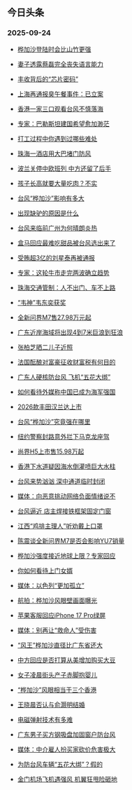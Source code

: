 ## 今日头条 
### 2025-09-24

+ [桦加沙登陆时会比山竹更强](https://www.toutiao.com/trending/7552706527036227638/?category_name=topic_innerflow&event_type=hot_board&log_pb=%257B%2522category_name%2522%253A%2522topic_innerflow%2522%252C%2522cluster_type%2522%253A%25228%2522%252C%2522enter_from%2522%253A%2522click_category%2522%252C%2522entrance_hotspot%2522%253A%2522outside%2522%252C%2522event_type%2522%253A%2522hot_board%2522%252C%2522hot_board_cluster_id%2522%253A%25227552706527036227638%2522%252C%2522hot_board_impr_id%2522%253A%252220250924001328B4EB6B18D6F80CC7F2B4%2522%252C%2522jump_page%2522%253A%2522hot_board_page%2522%252C%2522location%2522%253A%2522news_hot_card%2522%252C%2522page_location%2522%253A%2522hot_board_page%2522%252C%2522source%2522%253A%2522trending_tab%2522%252C%2522style_id%2522%253A%252240132%2522%252C%2522title%2522%253A%2522%25E6%25A1%25A6%25E5%258A%25A0%25E6%25B2%2599%25E7%2599%25BB%25E9%2599%2586%25E6%2597%25B6%25E4%25BC%259A%25E6%25AF%2594%25E5%25B1%25B1%25E7%25AB%25B9%25E6%259B%25B4%25E5%25BC%25BA%2522%257D&rank=&style_id=40132&topic_id=7552706527036227638)

+ [妻子透露蔡磊完全丧失语言能力](https://www.toutiao.com/trending/7553249719896719414/?category_name=topic_innerflow&event_type=hot_board&log_pb=%257B%2522category_name%2522%253A%2522topic_innerflow%2522%252C%2522cluster_type%2522%253A%25222%2522%252C%2522enter_from%2522%253A%2522click_category%2522%252C%2522entrance_hotspot%2522%253A%2522outside%2522%252C%2522event_type%2522%253A%2522hot_board%2522%252C%2522hot_board_cluster_id%2522%253A%25227553249719896719414%2522%252C%2522hot_board_impr_id%2522%253A%252220250924001328B4EB6B18D6F80CC7F2B4%2522%252C%2522jump_page%2522%253A%2522hot_board_page%2522%252C%2522location%2522%253A%2522news_hot_card%2522%252C%2522page_location%2522%253A%2522hot_board_page%2522%252C%2522source%2522%253A%2522trending_tab%2522%252C%2522style_id%2522%253A%252240132%2522%252C%2522title%2522%253A%2522%25E5%25A6%25BB%25E5%25AD%2590%25E9%2580%258F%25E9%259C%25B2%25E8%2594%25A1%25E7%25A3%258A%25E5%25AE%258C%25E5%2585%25A8%25E4%25B8%25A7%25E5%25A4%25B1%25E8%25AF%25AD%25E8%25A8%2580%25E8%2583%25BD%25E5%258A%259B%2522%257D&rank=&style_id=40132&topic_id=7553249719896719414)

+ [丰收背后的“芯片密码”](https://www.toutiao.com/article/7553212768371950114)

+ [上海再通报臭午餐事件：已立案](https://www.toutiao.com/trending/7552394545686741035/?category_name=topic_innerflow&event_type=hot_board&log_pb=%257B%2522category_name%2522%253A%2522topic_innerflow%2522%252C%2522cluster_type%2522%253A%25221%2522%252C%2522enter_from%2522%253A%2522click_category%2522%252C%2522entrance_hotspot%2522%253A%2522outside%2522%252C%2522event_type%2522%253A%2522hot_board%2522%252C%2522hot_board_cluster_id%2522%253A%25227552394545686741035%2522%252C%2522hot_board_impr_id%2522%253A%252220250924001328B4EB6B18D6F80CC7F2B4%2522%252C%2522jump_page%2522%253A%2522hot_board_page%2522%252C%2522location%2522%253A%2522news_hot_card%2522%252C%2522page_location%2522%253A%2522hot_board_page%2522%252C%2522source%2522%253A%2522trending_tab%2522%252C%2522style_id%2522%253A%252240132%2522%252C%2522title%2522%253A%2522%25E4%25B8%258A%25E6%25B5%25B7%25E5%2586%258D%25E9%2580%259A%25E6%258A%25A5%25E8%2587%25AD%25E5%258D%2588%25E9%25A4%2590%25E4%25BA%258B%25E4%25BB%25B6%25EF%25BC%259A%25E5%25B7%25B2%25E7%25AB%258B%25E6%25A1%2588%2522%257D&rank=&style_id=40132&topic_id=7552394545686741035)

+ [香港一家三口观看台风不慎落海](https://www.toutiao.com/trending/7553203450759282707/?category_name=topic_innerflow&event_type=hot_board&log_pb=%257B%2522category_name%2522%253A%2522topic_innerflow%2522%252C%2522cluster_type%2522%253A%25226%2522%252C%2522enter_from%2522%253A%2522click_category%2522%252C%2522entrance_hotspot%2522%253A%2522outside%2522%252C%2522event_type%2522%253A%2522hot_board%2522%252C%2522hot_board_cluster_id%2522%253A%25227553203450759282707%2522%252C%2522hot_board_impr_id%2522%253A%252220250924001328B4EB6B18D6F80CC7F2B4%2522%252C%2522jump_page%2522%253A%2522hot_board_page%2522%252C%2522location%2522%253A%2522news_hot_card%2522%252C%2522page_location%2522%253A%2522hot_board_page%2522%252C%2522source%2522%253A%2522trending_tab%2522%252C%2522style_id%2522%253A%252240132%2522%252C%2522title%2522%253A%2522%25E9%25A6%2599%25E6%25B8%25AF%25E4%25B8%2580%25E5%25AE%25B6%25E4%25B8%2589%25E5%258F%25A3%25E8%25A7%2582%25E7%259C%258B%25E5%258F%25B0%25E9%25A3%258E%25E4%25B8%258D%25E6%2585%258E%25E8%2590%25BD%25E6%25B5%25B7%2522%257D&rank=&style_id=40132&topic_id=7553203450759282707)

+ [专家：巴勒斯坦建国希望愈加渺茫](https://www.toutiao.com/trending/7553278952240844331/?category_name=topic_innerflow&event_type=hot_board&log_pb=%257B%2522category_name%2522%253A%2522topic_innerflow%2522%252C%2522cluster_type%2522%253A%252213%2522%252C%2522enter_from%2522%253A%2522click_category%2522%252C%2522entrance_hotspot%2522%253A%2522outside%2522%252C%2522event_type%2522%253A%2522hot_board%2522%252C%2522hot_board_cluster_id%2522%253A%25227553278952240844331%2522%252C%2522hot_board_impr_id%2522%253A%252220250924001328B4EB6B18D6F80CC7F2B4%2522%252C%2522jump_page%2522%253A%2522hot_board_page%2522%252C%2522location%2522%253A%2522news_hot_card%2522%252C%2522page_location%2522%253A%2522hot_board_page%2522%252C%2522source%2522%253A%2522trending_tab%2522%252C%2522style_id%2522%253A%252240132%2522%252C%2522title%2522%253A%2522%25E4%25B8%2593%25E5%25AE%25B6%25EF%25BC%259A%25E5%25B7%25B4%25E5%258B%2592%25E6%2596%25AF%25E5%259D%25A6%25E5%25BB%25BA%25E5%259B%25BD%25E5%25B8%258C%25E6%259C%259B%25E6%2584%2588%25E5%258A%25A0%25E6%25B8%25BA%25E8%258C%25AB%2522%257D&rank=&style_id=40132&topic_id=7553278952240844331)

+ [打工过程中你遇到过哪些难处](https://www.toutiao.com/trending/7553058797879820315/?category_name=topic_innerflow&event_type=hot_board&log_pb=%257B%2522category_name%2522%253A%2522topic_innerflow%2522%252C%2522cluster_type%2522%253A%252210%2522%252C%2522enter_from%2522%253A%2522click_category%2522%252C%2522entrance_hotspot%2522%253A%2522outside%2522%252C%2522event_type%2522%253A%2522hot_board%2522%252C%2522hot_board_cluster_id%2522%253A%25227553058797879820315%2522%252C%2522hot_board_impr_id%2522%253A%252220250924001328B4EB6B18D6F80CC7F2B4%2522%252C%2522jump_page%2522%253A%2522hot_board_page%2522%252C%2522location%2522%253A%2522news_hot_card%2522%252C%2522page_location%2522%253A%2522hot_board_page%2522%252C%2522source%2522%253A%2522trending_tab%2522%252C%2522style_id%2522%253A%252240132%2522%252C%2522title%2522%253A%2522%25E6%2589%2593%25E5%25B7%25A5%25E8%25BF%2587%25E7%25A8%258B%25E4%25B8%25AD%25E4%25BD%25A0%25E9%2581%2587%25E5%2588%25B0%25E8%25BF%2587%25E5%2593%25AA%25E4%25BA%259B%25E9%259A%25BE%25E5%25A4%2584%2522%257D&rank=&style_id=40132&topic_id=7553058797879820315)

+ [珠海一酒店用大巴堵门防风](https://www.toutiao.com/trending/7552262172370272310/?category_name=topic_innerflow&event_type=hot_board&log_pb=%257B%2522category_name%2522%253A%2522topic_innerflow%2522%252C%2522cluster_type%2522%253A%25221%2522%252C%2522enter_from%2522%253A%2522click_category%2522%252C%2522entrance_hotspot%2522%253A%2522outside%2522%252C%2522event_type%2522%253A%2522hot_board%2522%252C%2522hot_board_cluster_id%2522%253A%25227552262172370272310%2522%252C%2522hot_board_impr_id%2522%253A%252220250924001328B4EB6B18D6F80CC7F2B4%2522%252C%2522jump_page%2522%253A%2522hot_board_page%2522%252C%2522location%2522%253A%2522news_hot_card%2522%252C%2522page_location%2522%253A%2522hot_board_page%2522%252C%2522source%2522%253A%2522trending_tab%2522%252C%2522style_id%2522%253A%252240132%2522%252C%2522title%2522%253A%2522%25E7%258F%25A0%25E6%25B5%25B7%25E4%25B8%2580%25E9%2585%2592%25E5%25BA%2597%25E7%2594%25A8%25E5%25A4%25A7%25E5%25B7%25B4%25E5%25A0%25B5%25E9%2597%25A8%25E9%2598%25B2%25E9%25A3%258E%2522%257D&rank=&style_id=40132&topic_id=7552262172370272310)

+ [波兰关停中欧班列 中方还留了后手](https://www.toutiao.com/trending/7553232011779903012/?category_name=topic_innerflow&event_type=hot_board&log_pb=%257B%2522category_name%2522%253A%2522topic_innerflow%2522%252C%2522cluster_type%2522%253A%252213%2522%252C%2522enter_from%2522%253A%2522click_category%2522%252C%2522entrance_hotspot%2522%253A%2522outside%2522%252C%2522event_type%2522%253A%2522hot_board%2522%252C%2522hot_board_cluster_id%2522%253A%25227553232011779903012%2522%252C%2522hot_board_impr_id%2522%253A%252220250924001328B4EB6B18D6F80CC7F2B4%2522%252C%2522jump_page%2522%253A%2522hot_board_page%2522%252C%2522location%2522%253A%2522news_hot_card%2522%252C%2522page_location%2522%253A%2522hot_board_page%2522%252C%2522source%2522%253A%2522trending_tab%2522%252C%2522style_id%2522%253A%252240132%2522%252C%2522title%2522%253A%2522%25E6%25B3%25A2%25E5%2585%25B0%25E5%2585%25B3%25E5%2581%259C%25E4%25B8%25AD%25E6%25AC%25A7%25E7%258F%25AD%25E5%2588%2597%2B%25E4%25B8%25AD%25E6%2596%25B9%25E8%25BF%2598%25E7%2595%2599%25E4%25BA%2586%25E5%2590%258E%25E6%2589%258B%2522%257D&rank=&style_id=40132&topic_id=7553232011779903012)

+ [孩子长高就要大量吃肉？不实](https://www.toutiao.com/trending/7553204503496163337/?category_name=topic_innerflow&event_type=hot_board&log_pb=%257B%2522category_name%2522%253A%2522topic_innerflow%2522%252C%2522cluster_type%2522%253A%25222%2522%252C%2522enter_from%2522%253A%2522click_category%2522%252C%2522entrance_hotspot%2522%253A%2522outside%2522%252C%2522event_type%2522%253A%2522hot_board%2522%252C%2522hot_board_cluster_id%2522%253A%25227553204503496163337%2522%252C%2522hot_board_impr_id%2522%253A%252220250924001328B4EB6B18D6F80CC7F2B4%2522%252C%2522jump_page%2522%253A%2522hot_board_page%2522%252C%2522location%2522%253A%2522news_hot_card%2522%252C%2522page_location%2522%253A%2522hot_board_page%2522%252C%2522source%2522%253A%2522trending_tab%2522%252C%2522style_id%2522%253A%252240132%2522%252C%2522title%2522%253A%2522%25E5%25AD%25A9%25E5%25AD%2590%25E9%2595%25BF%25E9%25AB%2598%25E5%25B0%25B1%25E8%25A6%2581%25E5%25A4%25A7%25E9%2587%258F%25E5%2590%2583%25E8%2582%2589%25EF%25BC%259F%25E4%25B8%258D%25E5%25AE%259E%2522%257D&rank=&style_id=40132&topic_id=7553204503496163337)

+ [台风“桦加沙”影响有多大](https://www.toutiao.com/trending/7553293924714941995/?category_name=topic_innerflow&event_type=hot_board&log_pb=%257B%2522category_name%2522%253A%2522topic_innerflow%2522%252C%2522cluster_type%2522%253A%252213%2522%252C%2522enter_from%2522%253A%2522click_category%2522%252C%2522entrance_hotspot%2522%253A%2522outside%2522%252C%2522event_type%2522%253A%2522hot_board%2522%252C%2522hot_board_cluster_id%2522%253A%25227553293924714941995%2522%252C%2522hot_board_impr_id%2522%253A%252220250924001328B4EB6B18D6F80CC7F2B4%2522%252C%2522jump_page%2522%253A%2522hot_board_page%2522%252C%2522location%2522%253A%2522news_hot_card%2522%252C%2522page_location%2522%253A%2522hot_board_page%2522%252C%2522source%2522%253A%2522trending_tab%2522%252C%2522style_id%2522%253A%252240132%2522%252C%2522title%2522%253A%2522%25E5%258F%25B0%25E9%25A3%258E%25E2%2580%259C%25E6%25A1%25A6%25E5%258A%25A0%25E6%25B2%2599%25E2%2580%259D%25E5%25BD%25B1%25E5%2593%258D%25E6%259C%2589%25E5%25A4%259A%25E5%25A4%25A7%2522%257D&rank=&style_id=40132&topic_id=7553293924714941995)

+ [出现缺驴的原因是什么](https://www.toutiao.com/trending/7553193662373675062/?category_name=topic_innerflow&event_type=hot_board&log_pb=%257B%2522category_name%2522%253A%2522topic_innerflow%2522%252C%2522cluster_type%2522%253A%252210%2522%252C%2522enter_from%2522%253A%2522click_category%2522%252C%2522entrance_hotspot%2522%253A%2522outside%2522%252C%2522event_type%2522%253A%2522hot_board%2522%252C%2522hot_board_cluster_id%2522%253A%25227553193662373675062%2522%252C%2522hot_board_impr_id%2522%253A%252220250924001328B4EB6B18D6F80CC7F2B4%2522%252C%2522jump_page%2522%253A%2522hot_board_page%2522%252C%2522location%2522%253A%2522news_hot_card%2522%252C%2522page_location%2522%253A%2522hot_board_page%2522%252C%2522source%2522%253A%2522trending_tab%2522%252C%2522style_id%2522%253A%252240132%2522%252C%2522title%2522%253A%2522%25E5%2587%25BA%25E7%258E%25B0%25E7%25BC%25BA%25E9%25A9%25B4%25E7%259A%2584%25E5%258E%259F%25E5%259B%25A0%25E6%2598%25AF%25E4%25BB%2580%25E4%25B9%2588%2522%257D&rank=&style_id=40132&topic_id=7553193662373675062)

+ [台风来临前广州为何晴朗炎热](https://www.toutiao.com/trending/7553294609611230771/?category_name=topic_innerflow&event_type=hot_board&log_pb=%257B%2522category_name%2522%253A%2522topic_innerflow%2522%252C%2522cluster_type%2522%253A%252213%2522%252C%2522enter_from%2522%253A%2522click_category%2522%252C%2522entrance_hotspot%2522%253A%2522outside%2522%252C%2522event_type%2522%253A%2522hot_board%2522%252C%2522hot_board_cluster_id%2522%253A%25227553294609611230771%2522%252C%2522hot_board_impr_id%2522%253A%252220250924001328B4EB6B18D6F80CC7F2B4%2522%252C%2522jump_page%2522%253A%2522hot_board_page%2522%252C%2522location%2522%253A%2522news_hot_card%2522%252C%2522page_location%2522%253A%2522hot_board_page%2522%252C%2522source%2522%253A%2522trending_tab%2522%252C%2522style_id%2522%253A%252240132%2522%252C%2522title%2522%253A%2522%25E5%258F%25B0%25E9%25A3%258E%25E6%259D%25A5%25E4%25B8%25B4%25E5%2589%258D%25E5%25B9%25BF%25E5%25B7%259E%25E4%25B8%25BA%25E4%25BD%2595%25E6%2599%25B4%25E6%259C%2597%25E7%2582%258E%25E7%2583%25AD%2522%257D&rank=&style_id=40132&topic_id=7553294609611230771)

+ [盒马回应最难吃甜品被台风选出来了](https://www.toutiao.com/trending/7552541338483720231/?category_name=topic_innerflow&event_type=hot_board&log_pb=%257B%2522category_name%2522%253A%2522topic_innerflow%2522%252C%2522cluster_type%2522%253A%25221%2522%252C%2522enter_from%2522%253A%2522click_category%2522%252C%2522entrance_hotspot%2522%253A%2522outside%2522%252C%2522event_type%2522%253A%2522hot_board%2522%252C%2522hot_board_cluster_id%2522%253A%25227552541338483720231%2522%252C%2522hot_board_impr_id%2522%253A%252220250924001328B4EB6B18D6F80CC7F2B4%2522%252C%2522jump_page%2522%253A%2522hot_board_page%2522%252C%2522location%2522%253A%2522news_hot_card%2522%252C%2522page_location%2522%253A%2522hot_board_page%2522%252C%2522source%2522%253A%2522trending_tab%2522%252C%2522style_id%2522%253A%252240132%2522%252C%2522title%2522%253A%2522%25E7%259B%2592%25E9%25A9%25AC%25E5%259B%259E%25E5%25BA%2594%25E6%259C%2580%25E9%259A%25BE%25E5%2590%2583%25E7%2594%259C%25E5%2593%2581%25E8%25A2%25AB%25E5%258F%25B0%25E9%25A3%258E%25E9%2580%2589%25E5%2587%25BA%25E6%259D%25A5%25E4%25BA%2586%2522%257D&rank=&style_id=40132&topic_id=7552541338483720231)

+ [受贿超3亿的刘星泰再被通报](https://www.toutiao.com/trending/7553217525966929956/?category_name=topic_innerflow&event_type=hot_board&log_pb=%257B%2522category_name%2522%253A%2522topic_innerflow%2522%252C%2522cluster_type%2522%253A%25220%2522%252C%2522enter_from%2522%253A%2522click_category%2522%252C%2522entrance_hotspot%2522%253A%2522outside%2522%252C%2522event_type%2522%253A%2522hot_board%2522%252C%2522hot_board_cluster_id%2522%253A%25227553217525966929956%2522%252C%2522hot_board_impr_id%2522%253A%252220250924001328B4EB6B18D6F80CC7F2B4%2522%252C%2522jump_page%2522%253A%2522hot_board_page%2522%252C%2522location%2522%253A%2522news_hot_card%2522%252C%2522page_location%2522%253A%2522hot_board_page%2522%252C%2522source%2522%253A%2522trending_tab%2522%252C%2522style_id%2522%253A%252240132%2522%252C%2522title%2522%253A%2522%25E5%258F%2597%25E8%25B4%25BF%25E8%25B6%25853%25E4%25BA%25BF%25E7%259A%2584%25E5%2588%2598%25E6%2598%259F%25E6%25B3%25B0%25E5%2586%258D%25E8%25A2%25AB%25E9%2580%259A%25E6%258A%25A5%2522%257D&rank=&style_id=40132&topic_id=7553217525966929956)

+ [专家：这轮牛市走完两波确立趋势](https://www.toutiao.com/trending/7553258226616110631/?category_name=topic_innerflow&event_type=hot_board&log_pb=%257B%2522category_name%2522%253A%2522topic_innerflow%2522%252C%2522cluster_type%2522%253A%252213%2522%252C%2522enter_from%2522%253A%2522click_category%2522%252C%2522entrance_hotspot%2522%253A%2522outside%2522%252C%2522event_type%2522%253A%2522hot_board%2522%252C%2522hot_board_cluster_id%2522%253A%25227553258226616110631%2522%252C%2522hot_board_impr_id%2522%253A%252220250924001328B4EB6B18D6F80CC7F2B4%2522%252C%2522jump_page%2522%253A%2522hot_board_page%2522%252C%2522location%2522%253A%2522news_hot_card%2522%252C%2522page_location%2522%253A%2522hot_board_page%2522%252C%2522source%2522%253A%2522trending_tab%2522%252C%2522style_id%2522%253A%252240132%2522%252C%2522title%2522%253A%2522%25E4%25B8%2593%25E5%25AE%25B6%25EF%25BC%259A%25E8%25BF%2599%25E8%25BD%25AE%25E7%2589%259B%25E5%25B8%2582%25E8%25B5%25B0%25E5%25AE%258C%25E4%25B8%25A4%25E6%25B3%25A2%25E7%25A1%25AE%25E7%25AB%258B%25E8%25B6%258B%25E5%258A%25BF%2522%257D&rank=&style_id=40132&topic_id=7553258226616110631)

+ [珠海交通管制：人不出门、车不上路](https://www.toutiao.com/trending/7553282029412945418/?category_name=topic_innerflow&event_type=hot_board&log_pb=%257B%2522category_name%2522%253A%2522topic_innerflow%2522%252C%2522cluster_type%2522%253A%25225%2522%252C%2522enter_from%2522%253A%2522click_category%2522%252C%2522entrance_hotspot%2522%253A%2522outside%2522%252C%2522event_type%2522%253A%2522hot_board%2522%252C%2522hot_board_cluster_id%2522%253A%25227553282029412945418%2522%252C%2522hot_board_impr_id%2522%253A%252220250924001328B4EB6B18D6F80CC7F2B4%2522%252C%2522jump_page%2522%253A%2522hot_board_page%2522%252C%2522location%2522%253A%2522news_hot_card%2522%252C%2522page_location%2522%253A%2522hot_board_page%2522%252C%2522source%2522%253A%2522trending_tab%2522%252C%2522style_id%2522%253A%252240132%2522%252C%2522title%2522%253A%2522%25E7%258F%25A0%25E6%25B5%25B7%25E4%25BA%25A4%25E9%2580%259A%25E7%25AE%25A1%25E5%2588%25B6%25EF%25BC%259A%25E4%25BA%25BA%25E4%25B8%258D%25E5%2587%25BA%25E9%2597%25A8%25E3%2580%2581%25E8%25BD%25A6%25E4%25B8%258D%25E4%25B8%258A%25E8%25B7%25AF%2522%257D&rank=&style_id=40132&topic_id=7553282029412945418)

+ [“韦神”韦东奕获奖](https://www.toutiao.com/trending/7553059492674502695/?category_name=topic_innerflow&event_type=hot_board&log_pb=%257B%2522category_name%2522%253A%2522topic_innerflow%2522%252C%2522cluster_type%2522%253A%25226%2522%252C%2522enter_from%2522%253A%2522click_category%2522%252C%2522entrance_hotspot%2522%253A%2522outside%2522%252C%2522event_type%2522%253A%2522hot_board%2522%252C%2522hot_board_cluster_id%2522%253A%25227553059492674502695%2522%252C%2522hot_board_impr_id%2522%253A%252220250924001328B4EB6B18D6F80CC7F2B4%2522%252C%2522jump_page%2522%253A%2522hot_board_page%2522%252C%2522location%2522%253A%2522news_hot_card%2522%252C%2522page_location%2522%253A%2522hot_board_page%2522%252C%2522source%2522%253A%2522trending_tab%2522%252C%2522style_id%2522%253A%252240132%2522%252C%2522title%2522%253A%2522%25E2%2580%259C%25E9%259F%25A6%25E7%25A5%259E%25E2%2580%259D%25E9%259F%25A6%25E4%25B8%259C%25E5%25A5%2595%25E8%258E%25B7%25E5%25A5%2596%2522%257D&rank=&style_id=40132&topic_id=7553059492674502695)

+ [全新问界M7售27.98万元起](https://www.toutiao.com/trending/7552232074678255652/?category_name=topic_innerflow&event_type=hot_board&log_pb=%257B%2522category_name%2522%253A%2522topic_innerflow%2522%252C%2522cluster_type%2522%253A%25222%2522%252C%2522enter_from%2522%253A%2522click_category%2522%252C%2522entrance_hotspot%2522%253A%2522outside%2522%252C%2522event_type%2522%253A%2522hot_board%2522%252C%2522hot_board_cluster_id%2522%253A%25227552232074678255652%2522%252C%2522hot_board_impr_id%2522%253A%252220250924001328B4EB6B18D6F80CC7F2B4%2522%252C%2522jump_page%2522%253A%2522hot_board_page%2522%252C%2522location%2522%253A%2522news_hot_card%2522%252C%2522page_location%2522%253A%2522hot_board_page%2522%252C%2522source%2522%253A%2522trending_tab%2522%252C%2522style_id%2522%253A%252240132%2522%252C%2522title%2522%253A%2522%25E5%2585%25A8%25E6%2596%25B0%25E9%2597%25AE%25E7%2595%258CM7%25E5%2594%25AE27.98%25E4%25B8%2587%25E5%2585%2583%25E8%25B5%25B7%2522%257D&rank=&style_id=40132&topic_id=7552232074678255652)

+ [广东近岸海域将出现4到7米巨浪到狂浪](https://www.toutiao.com/trending/7552555966349803563/?category_name=topic_innerflow&event_type=hot_board&log_pb=%257B%2522category_name%2522%253A%2522topic_innerflow%2522%252C%2522cluster_type%2522%253A%25228%2522%252C%2522enter_from%2522%253A%2522click_category%2522%252C%2522entrance_hotspot%2522%253A%2522outside%2522%252C%2522event_type%2522%253A%2522hot_board%2522%252C%2522hot_board_cluster_id%2522%253A%25227552555966349803563%2522%252C%2522hot_board_impr_id%2522%253A%252220250924001328B4EB6B18D6F80CC7F2B4%2522%252C%2522jump_page%2522%253A%2522hot_board_page%2522%252C%2522location%2522%253A%2522news_hot_card%2522%252C%2522page_location%2522%253A%2522hot_board_page%2522%252C%2522source%2522%253A%2522trending_tab%2522%252C%2522style_id%2522%253A%252240132%2522%252C%2522title%2522%253A%2522%25E5%25B9%25BF%25E4%25B8%259C%25E8%25BF%2591%25E5%25B2%25B8%25E6%25B5%25B7%25E5%259F%259F%25E5%25B0%2586%25E5%2587%25BA%25E7%258E%25B04%25E5%2588%25B07%25E7%25B1%25B3%25E5%25B7%25A8%25E6%25B5%25AA%25E5%2588%25B0%25E7%258B%2582%25E6%25B5%25AA%2522%257D&rank=&style_id=40132&topic_id=7552555966349803563)

+ [张柏芝晒二儿子近照](https://www.toutiao.com/trending/7552955451391033353/?category_name=topic_innerflow&event_type=hot_board&log_pb=%257B%2522category_name%2522%253A%2522topic_innerflow%2522%252C%2522cluster_type%2522%253A%25226%2522%252C%2522enter_from%2522%253A%2522click_category%2522%252C%2522entrance_hotspot%2522%253A%2522outside%2522%252C%2522event_type%2522%253A%2522hot_board%2522%252C%2522hot_board_cluster_id%2522%253A%25227552955451391033353%2522%252C%2522hot_board_impr_id%2522%253A%252220250924001328B4EB6B18D6F80CC7F2B4%2522%252C%2522jump_page%2522%253A%2522hot_board_page%2522%252C%2522location%2522%253A%2522news_hot_card%2522%252C%2522page_location%2522%253A%2522hot_board_page%2522%252C%2522source%2522%253A%2522trending_tab%2522%252C%2522style_id%2522%253A%252240132%2522%252C%2522title%2522%253A%2522%25E5%25BC%25A0%25E6%259F%258F%25E8%258A%259D%25E6%2599%2592%25E4%25BA%258C%25E5%2584%25BF%25E5%25AD%2590%25E8%25BF%2591%25E7%2585%25A7%2522%257D&rank=&style_id=40132&topic_id=7552955451391033353)

+ [法国酝酿对富豪征收财富税有何目的](https://www.toutiao.com/trending/7553248567981248036/?category_name=topic_innerflow&event_type=hot_board&log_pb=%257B%2522category_name%2522%253A%2522topic_innerflow%2522%252C%2522cluster_type%2522%253A%252213%2522%252C%2522enter_from%2522%253A%2522click_category%2522%252C%2522entrance_hotspot%2522%253A%2522outside%2522%252C%2522event_type%2522%253A%2522hot_board%2522%252C%2522hot_board_cluster_id%2522%253A%25227553248567981248036%2522%252C%2522hot_board_impr_id%2522%253A%252220250924001328B4EB6B18D6F80CC7F2B4%2522%252C%2522jump_page%2522%253A%2522hot_board_page%2522%252C%2522location%2522%253A%2522news_hot_card%2522%252C%2522page_location%2522%253A%2522hot_board_page%2522%252C%2522source%2522%253A%2522trending_tab%2522%252C%2522style_id%2522%253A%252240132%2522%252C%2522title%2522%253A%2522%25E6%25B3%2595%25E5%259B%25BD%25E9%2585%259D%25E9%2585%25BF%25E5%25AF%25B9%25E5%25AF%258C%25E8%25B1%25AA%25E5%25BE%2581%25E6%2594%25B6%25E8%25B4%25A2%25E5%25AF%258C%25E7%25A8%258E%25E6%259C%2589%25E4%25BD%2595%25E7%259B%25AE%25E7%259A%2584%2522%257D&rank=&style_id=40132&topic_id=7553248567981248036)

+ [广东人硬核防台风 飞机“五花大绑”](https://www.toutiao.com/trending/7553180567727554587/?category_name=topic_innerflow&event_type=hot_board&log_pb=%257B%2522category_name%2522%253A%2522topic_innerflow%2522%252C%2522cluster_type%2522%253A%25222%2522%252C%2522enter_from%2522%253A%2522click_category%2522%252C%2522entrance_hotspot%2522%253A%2522outside%2522%252C%2522event_type%2522%253A%2522hot_board%2522%252C%2522hot_board_cluster_id%2522%253A%25227553180567727554587%2522%252C%2522hot_board_impr_id%2522%253A%252220250924001328B4EB6B18D6F80CC7F2B4%2522%252C%2522jump_page%2522%253A%2522hot_board_page%2522%252C%2522location%2522%253A%2522news_hot_card%2522%252C%2522page_location%2522%253A%2522hot_board_page%2522%252C%2522source%2522%253A%2522trending_tab%2522%252C%2522style_id%2522%253A%252240132%2522%252C%2522title%2522%253A%2522%25E5%25B9%25BF%25E4%25B8%259C%25E4%25BA%25BA%25E7%25A1%25AC%25E6%25A0%25B8%25E9%2598%25B2%25E5%258F%25B0%25E9%25A3%258E%2B%25E9%25A3%259E%25E6%259C%25BA%25E2%2580%259C%25E4%25BA%2594%25E8%258A%25B1%25E5%25A4%25A7%25E7%25BB%2591%25E2%2580%259D%2522%257D&rank=&style_id=40132&topic_id=7553180567727554587)

+ [如何看待外媒称中国已成为海军强国](https://www.toutiao.com/trending/7553245555447565867/?category_name=topic_innerflow&event_type=hot_board&log_pb=%257B%2522category_name%2522%253A%2522topic_innerflow%2522%252C%2522cluster_type%2522%253A%252213%2522%252C%2522enter_from%2522%253A%2522click_category%2522%252C%2522entrance_hotspot%2522%253A%2522outside%2522%252C%2522event_type%2522%253A%2522hot_board%2522%252C%2522hot_board_cluster_id%2522%253A%25227553245555447565867%2522%252C%2522hot_board_impr_id%2522%253A%252220250924001328B4EB6B18D6F80CC7F2B4%2522%252C%2522jump_page%2522%253A%2522hot_board_page%2522%252C%2522location%2522%253A%2522news_hot_card%2522%252C%2522page_location%2522%253A%2522hot_board_page%2522%252C%2522source%2522%253A%2522trending_tab%2522%252C%2522style_id%2522%253A%252240132%2522%252C%2522title%2522%253A%2522%25E5%25A6%2582%25E4%25BD%2595%25E7%259C%258B%25E5%25BE%2585%25E5%25A4%2596%25E5%25AA%2592%25E7%25A7%25B0%25E4%25B8%25AD%25E5%259B%25BD%25E5%25B7%25B2%25E6%2588%2590%25E4%25B8%25BA%25E6%25B5%25B7%25E5%2586%259B%25E5%25BC%25BA%25E5%259B%25BD%2522%257D&rank=&style_id=40132&topic_id=7553245555447565867)

+ [2026款丰田汉兰达上市](https://www.toutiao.com/trending/7552786698679599155/?category_name=topic_innerflow&event_type=hot_board&log_pb=%257B%2522category_name%2522%253A%2522topic_innerflow%2522%252C%2522cluster_type%2522%253A%25222%2522%252C%2522enter_from%2522%253A%2522click_category%2522%252C%2522entrance_hotspot%2522%253A%2522outside%2522%252C%2522event_type%2522%253A%2522hot_board%2522%252C%2522hot_board_cluster_id%2522%253A%25227552786698679599155%2522%252C%2522hot_board_impr_id%2522%253A%252220250924001328B4EB6B18D6F80CC7F2B4%2522%252C%2522jump_page%2522%253A%2522hot_board_page%2522%252C%2522location%2522%253A%2522news_hot_card%2522%252C%2522page_location%2522%253A%2522hot_board_page%2522%252C%2522source%2522%253A%2522trending_tab%2522%252C%2522style_id%2522%253A%252240132%2522%252C%2522title%2522%253A%25222026%25E6%25AC%25BE%25E4%25B8%25B0%25E7%2594%25B0%25E6%25B1%2589%25E5%2585%25B0%25E8%25BE%25BE%25E4%25B8%258A%25E5%25B8%2582%2522%257D&rank=&style_id=40132&topic_id=7552786698679599155)

+ [台风“桦加沙”究竟强在哪里](https://www.toutiao.com/trending/7553285826742849067/?category_name=topic_innerflow&event_type=hot_board&log_pb=%257B%2522category_name%2522%253A%2522topic_innerflow%2522%252C%2522cluster_type%2522%253A%252213%2522%252C%2522enter_from%2522%253A%2522click_category%2522%252C%2522entrance_hotspot%2522%253A%2522outside%2522%252C%2522event_type%2522%253A%2522hot_board%2522%252C%2522hot_board_cluster_id%2522%253A%25227553285826742849067%2522%252C%2522hot_board_impr_id%2522%253A%252220250924001328B4EB6B18D6F80CC7F2B4%2522%252C%2522jump_page%2522%253A%2522hot_board_page%2522%252C%2522location%2522%253A%2522news_hot_card%2522%252C%2522page_location%2522%253A%2522hot_board_page%2522%252C%2522source%2522%253A%2522trending_tab%2522%252C%2522style_id%2522%253A%252240132%2522%252C%2522title%2522%253A%2522%25E5%258F%25B0%25E9%25A3%258E%25E2%2580%259C%25E6%25A1%25A6%25E5%258A%25A0%25E6%25B2%2599%25E2%2580%259D%25E7%25A9%25B6%25E7%25AB%259F%25E5%25BC%25BA%25E5%259C%25A8%25E5%2593%25AA%25E9%2587%258C%2522%257D&rank=&style_id=40132&topic_id=7553285826742849067)

+ [纽约警察封路意外拦下马克龙座驾](https://www.toutiao.com/trending/7553239840483360809/?category_name=topic_innerflow&event_type=hot_board&log_pb=%257B%2522category_name%2522%253A%2522topic_innerflow%2522%252C%2522cluster_type%2522%253A%25228%2522%252C%2522enter_from%2522%253A%2522click_category%2522%252C%2522entrance_hotspot%2522%253A%2522outside%2522%252C%2522event_type%2522%253A%2522hot_board%2522%252C%2522hot_board_cluster_id%2522%253A%25227553239840483360809%2522%252C%2522hot_board_impr_id%2522%253A%252220250924001328B4EB6B18D6F80CC7F2B4%2522%252C%2522jump_page%2522%253A%2522hot_board_page%2522%252C%2522location%2522%253A%2522news_hot_card%2522%252C%2522page_location%2522%253A%2522hot_board_page%2522%252C%2522source%2522%253A%2522trending_tab%2522%252C%2522style_id%2522%253A%252240132%2522%252C%2522title%2522%253A%2522%25E7%25BA%25BD%25E7%25BA%25A6%25E8%25AD%25A6%25E5%25AF%259F%25E5%25B0%2581%25E8%25B7%25AF%25E6%2584%258F%25E5%25A4%2596%25E6%258B%25A6%25E4%25B8%258B%25E9%25A9%25AC%25E5%2585%258B%25E9%25BE%2599%25E5%25BA%25A7%25E9%25A9%25BE%2522%257D&rank=&style_id=40132&topic_id=7553239840483360809)

+ [尚界H5上市售15.98万起](https://www.toutiao.com/trending/7553139546909999145/?category_name=topic_innerflow&event_type=hot_board&log_pb=%257B%2522category_name%2522%253A%2522topic_innerflow%2522%252C%2522cluster_type%2522%253A%25222%2522%252C%2522enter_from%2522%253A%2522click_category%2522%252C%2522entrance_hotspot%2522%253A%2522outside%2522%252C%2522event_type%2522%253A%2522hot_board%2522%252C%2522hot_board_cluster_id%2522%253A%25227553139546909999145%2522%252C%2522hot_board_impr_id%2522%253A%252220250924001328B4EB6B18D6F80CC7F2B4%2522%252C%2522jump_page%2522%253A%2522hot_board_page%2522%252C%2522location%2522%253A%2522news_hot_card%2522%252C%2522page_location%2522%253A%2522hot_board_page%2522%252C%2522source%2522%253A%2522trending_tab%2522%252C%2522style_id%2522%253A%252240132%2522%252C%2522title%2522%253A%2522%25E5%25B0%259A%25E7%2595%258CH5%25E4%25B8%258A%25E5%25B8%2582%25E5%2594%25AE15.98%25E4%25B8%2587%25E8%25B5%25B7%2522%257D&rank=&style_id=40132&topic_id=7553139546909999145)

+ [香港下水道疑因海水倒灌喷巨大水柱](https://www.toutiao.com/trending/7552372553240887315/?category_name=topic_innerflow&event_type=hot_board&log_pb=%257B%2522category_name%2522%253A%2522topic_innerflow%2522%252C%2522cluster_type%2522%253A%25221%2522%252C%2522enter_from%2522%253A%2522click_category%2522%252C%2522entrance_hotspot%2522%253A%2522outside%2522%252C%2522event_type%2522%253A%2522hot_board%2522%252C%2522hot_board_cluster_id%2522%253A%25227552372553240887315%2522%252C%2522hot_board_impr_id%2522%253A%252220250924001328B4EB6B18D6F80CC7F2B4%2522%252C%2522jump_page%2522%253A%2522hot_board_page%2522%252C%2522location%2522%253A%2522news_hot_card%2522%252C%2522page_location%2522%253A%2522hot_board_page%2522%252C%2522source%2522%253A%2522trending_tab%2522%252C%2522style_id%2522%253A%252240132%2522%252C%2522title%2522%253A%2522%25E9%25A6%2599%25E6%25B8%25AF%25E4%25B8%258B%25E6%25B0%25B4%25E9%2581%2593%25E7%2596%2591%25E5%259B%25A0%25E6%25B5%25B7%25E6%25B0%25B4%25E5%2580%2592%25E7%2581%258C%25E5%2596%25B7%25E5%25B7%25A8%25E5%25A4%25A7%25E6%25B0%25B4%25E6%259F%25B1%2522%257D&rank=&style_id=40132&topic_id=7552372553240887315)

+ [台风来势汹汹 深中通道临时封闭](https://www.toutiao.com/trending/7552772015472754724/?category_name=topic_innerflow&event_type=hot_board&log_pb=%257B%2522category_name%2522%253A%2522topic_innerflow%2522%252C%2522cluster_type%2522%253A%25220%2522%252C%2522enter_from%2522%253A%2522click_category%2522%252C%2522entrance_hotspot%2522%253A%2522outside%2522%252C%2522event_type%2522%253A%2522hot_board%2522%252C%2522hot_board_cluster_id%2522%253A%25227552772015472754724%2522%252C%2522hot_board_impr_id%2522%253A%252220250924001328B4EB6B18D6F80CC7F2B4%2522%252C%2522jump_page%2522%253A%2522hot_board_page%2522%252C%2522location%2522%253A%2522news_hot_card%2522%252C%2522page_location%2522%253A%2522hot_board_page%2522%252C%2522source%2522%253A%2522trending_tab%2522%252C%2522style_id%2522%253A%252240132%2522%252C%2522title%2522%253A%2522%25E5%258F%25B0%25E9%25A3%258E%25E6%259D%25A5%25E5%258A%25BF%25E6%25B1%25B9%25E6%25B1%25B9%2B%25E6%25B7%25B1%25E4%25B8%25AD%25E9%2580%259A%25E9%2581%2593%25E4%25B8%25B4%25E6%2597%25B6%25E5%25B0%2581%25E9%2597%25AD%2522%257D&rank=&style_id=40132&topic_id=7552772015472754724)

+ [媒体：向恶意挑动网络负面情绪说不](https://www.toutiao.com/trending/7552370929637998601/?category_name=topic_innerflow&event_type=hot_board&log_pb=%257B%2522category_name%2522%253A%2522topic_innerflow%2522%252C%2522cluster_type%2522%253A%25226%2522%252C%2522enter_from%2522%253A%2522click_category%2522%252C%2522entrance_hotspot%2522%253A%2522outside%2522%252C%2522event_type%2522%253A%2522hot_board%2522%252C%2522hot_board_cluster_id%2522%253A%25227552370929637998601%2522%252C%2522hot_board_impr_id%2522%253A%252220250924001328B4EB6B18D6F80CC7F2B4%2522%252C%2522jump_page%2522%253A%2522hot_board_page%2522%252C%2522location%2522%253A%2522news_hot_card%2522%252C%2522page_location%2522%253A%2522hot_board_page%2522%252C%2522source%2522%253A%2522trending_tab%2522%252C%2522style_id%2522%253A%252240132%2522%252C%2522title%2522%253A%2522%25E5%25AA%2592%25E4%25BD%2593%25EF%25BC%259A%25E5%2590%2591%25E6%2581%25B6%25E6%2584%258F%25E6%258C%2591%25E5%258A%25A8%25E7%25BD%2591%25E7%25BB%259C%25E8%25B4%259F%25E9%259D%25A2%25E6%2583%2585%25E7%25BB%25AA%25E8%25AF%25B4%25E4%25B8%258D%2522%257D&rank=&style_id=40132&topic_id=7552370929637998601)

+ [台风逼近 店主焊接铁框架固定门窗](https://www.toutiao.com/trending/7552782100542799881/?category_name=topic_innerflow&event_type=hot_board&log_pb=%257B%2522category_name%2522%253A%2522topic_innerflow%2522%252C%2522cluster_type%2522%253A%25226%2522%252C%2522enter_from%2522%253A%2522click_category%2522%252C%2522entrance_hotspot%2522%253A%2522outside%2522%252C%2522event_type%2522%253A%2522hot_board%2522%252C%2522hot_board_cluster_id%2522%253A%25227552782100542799881%2522%252C%2522hot_board_impr_id%2522%253A%252220250924001328B4EB6B18D6F80CC7F2B4%2522%252C%2522jump_page%2522%253A%2522hot_board_page%2522%252C%2522location%2522%253A%2522news_hot_card%2522%252C%2522page_location%2522%253A%2522hot_board_page%2522%252C%2522source%2522%253A%2522trending_tab%2522%252C%2522style_id%2522%253A%252240132%2522%252C%2522title%2522%253A%2522%25E5%258F%25B0%25E9%25A3%258E%25E9%2580%25BC%25E8%25BF%2591%2B%25E5%25BA%2597%25E4%25B8%25BB%25E7%2584%258A%25E6%258E%25A5%25E9%2593%2581%25E6%25A1%2586%25E6%259E%25B6%25E5%259B%25BA%25E5%25AE%259A%25E9%2597%25A8%25E7%25AA%2597%2522%257D&rank=&style_id=40132&topic_id=7552782100542799881)

+ [江西“鸡排主理人”听劝戴上口罩](https://www.toutiao.com/trending/7552857290223763483/?category_name=topic_innerflow&event_type=hot_board&log_pb=%257B%2522category_name%2522%253A%2522topic_innerflow%2522%252C%2522cluster_type%2522%253A%25226%2522%252C%2522enter_from%2522%253A%2522click_category%2522%252C%2522entrance_hotspot%2522%253A%2522outside%2522%252C%2522event_type%2522%253A%2522hot_board%2522%252C%2522hot_board_cluster_id%2522%253A%25227552857290223763483%2522%252C%2522hot_board_impr_id%2522%253A%252220250924001328B4EB6B18D6F80CC7F2B4%2522%252C%2522jump_page%2522%253A%2522hot_board_page%2522%252C%2522location%2522%253A%2522news_hot_card%2522%252C%2522page_location%2522%253A%2522hot_board_page%2522%252C%2522source%2522%253A%2522trending_tab%2522%252C%2522style_id%2522%253A%252240132%2522%252C%2522title%2522%253A%2522%25E6%25B1%259F%25E8%25A5%25BF%25E2%2580%259C%25E9%25B8%25A1%25E6%258E%2592%25E4%25B8%25BB%25E7%2590%2586%25E4%25BA%25BA%25E2%2580%259D%25E5%2590%25AC%25E5%258A%259D%25E6%2588%25B4%25E4%25B8%258A%25E5%258F%25A3%25E7%25BD%25A9%2522%257D&rank=&style_id=40132&topic_id=7552857290223763483)

+ [陈震谈全新问界M7是否会影响YU7销量](https://www.toutiao.com/trending/7553270753282493978/?category_name=topic_innerflow&event_type=hot_board&log_pb=%257B%2522category_name%2522%253A%2522topic_innerflow%2522%252C%2522cluster_type%2522%253A%252213%2522%252C%2522enter_from%2522%253A%2522click_category%2522%252C%2522entrance_hotspot%2522%253A%2522outside%2522%252C%2522event_type%2522%253A%2522hot_board%2522%252C%2522hot_board_cluster_id%2522%253A%25227553270753282493978%2522%252C%2522hot_board_impr_id%2522%253A%252220250924001328B4EB6B18D6F80CC7F2B4%2522%252C%2522jump_page%2522%253A%2522hot_board_page%2522%252C%2522location%2522%253A%2522news_hot_card%2522%252C%2522page_location%2522%253A%2522hot_board_page%2522%252C%2522source%2522%253A%2522trending_tab%2522%252C%2522style_id%2522%253A%252240132%2522%252C%2522title%2522%253A%2522%25E9%2599%2588%25E9%259C%2587%25E8%25B0%2588%25E5%2585%25A8%25E6%2596%25B0%25E9%2597%25AE%25E7%2595%258CM7%25E6%2598%25AF%25E5%2590%25A6%25E4%25BC%259A%25E5%25BD%25B1%25E5%2593%258DYU7%25E9%2594%2580%25E9%2587%258F%2522%257D&rank=&style_id=40132&topic_id=7553270753282493978)

+ [桦加沙强度接近地球上限？专家回应](https://www.toutiao.com/trending/7552570545662033958/?category_name=topic_innerflow&event_type=hot_board&log_pb=%257B%2522category_name%2522%253A%2522topic_innerflow%2522%252C%2522cluster_type%2522%253A%25226%2522%252C%2522enter_from%2522%253A%2522click_category%2522%252C%2522entrance_hotspot%2522%253A%2522outside%2522%252C%2522event_type%2522%253A%2522hot_board%2522%252C%2522hot_board_cluster_id%2522%253A%25227552570545662033958%2522%252C%2522hot_board_impr_id%2522%253A%252220250924001328B4EB6B18D6F80CC7F2B4%2522%252C%2522jump_page%2522%253A%2522hot_board_page%2522%252C%2522location%2522%253A%2522news_hot_card%2522%252C%2522page_location%2522%253A%2522hot_board_page%2522%252C%2522source%2522%253A%2522trending_tab%2522%252C%2522style_id%2522%253A%252240132%2522%252C%2522title%2522%253A%2522%25E6%25A1%25A6%25E5%258A%25A0%25E6%25B2%2599%25E5%25BC%25BA%25E5%25BA%25A6%25E6%258E%25A5%25E8%25BF%2591%25E5%259C%25B0%25E7%2590%2583%25E4%25B8%258A%25E9%2599%2590%25EF%25BC%259F%25E4%25B8%2593%25E5%25AE%25B6%25E5%259B%259E%25E5%25BA%2594%2522%257D&rank=&style_id=40132&topic_id=7552570545662033958)

+ [你如何看待上门女婿](https://www.toutiao.com/trending/7553101565562077225/?category_name=topic_innerflow&event_type=hot_board&log_pb=%257B%2522category_name%2522%253A%2522topic_innerflow%2522%252C%2522cluster_type%2522%253A%252210%2522%252C%2522enter_from%2522%253A%2522click_category%2522%252C%2522entrance_hotspot%2522%253A%2522outside%2522%252C%2522event_type%2522%253A%2522hot_board%2522%252C%2522hot_board_cluster_id%2522%253A%25227553101565562077225%2522%252C%2522hot_board_impr_id%2522%253A%252220250924001328B4EB6B18D6F80CC7F2B4%2522%252C%2522jump_page%2522%253A%2522hot_board_page%2522%252C%2522location%2522%253A%2522news_hot_card%2522%252C%2522page_location%2522%253A%2522hot_board_page%2522%252C%2522source%2522%253A%2522trending_tab%2522%252C%2522style_id%2522%253A%252240132%2522%252C%2522title%2522%253A%2522%25E4%25BD%25A0%25E5%25A6%2582%25E4%25BD%2595%25E7%259C%258B%25E5%25BE%2585%25E4%25B8%258A%25E9%2597%25A8%25E5%25A5%25B3%25E5%25A9%25BF%2522%257D&rank=&style_id=40132&topic_id=7553101565562077225)

+ [媒体：以色列“更加孤立”](https://www.toutiao.com/trending/7552655545203851305/?category_name=topic_innerflow&event_type=hot_board&log_pb=%257B%2522category_name%2522%253A%2522topic_innerflow%2522%252C%2522cluster_type%2522%253A%25226%2522%252C%2522enter_from%2522%253A%2522click_category%2522%252C%2522entrance_hotspot%2522%253A%2522outside%2522%252C%2522event_type%2522%253A%2522hot_board%2522%252C%2522hot_board_cluster_id%2522%253A%25227552655545203851305%2522%252C%2522hot_board_impr_id%2522%253A%252220250924001328B4EB6B18D6F80CC7F2B4%2522%252C%2522jump_page%2522%253A%2522hot_board_page%2522%252C%2522location%2522%253A%2522news_hot_card%2522%252C%2522page_location%2522%253A%2522hot_board_page%2522%252C%2522source%2522%253A%2522trending_tab%2522%252C%2522style_id%2522%253A%252240132%2522%252C%2522title%2522%253A%2522%25E5%25AA%2592%25E4%25BD%2593%25EF%25BC%259A%25E4%25BB%25A5%25E8%2589%25B2%25E5%2588%2597%25E2%2580%259C%25E6%259B%25B4%25E5%258A%25A0%25E5%25AD%25A4%25E7%25AB%258B%25E2%2580%259D%2522%257D&rank=&style_id=40132&topic_id=7552655545203851305)

+ [航拍：桦加沙风眼壁画面曝光](https://www.toutiao.com/trending/7552437534899355698/?category_name=topic_innerflow&event_type=hot_board&log_pb=%257B%2522category_name%2522%253A%2522topic_innerflow%2522%252C%2522cluster_type%2522%253A%25221%2522%252C%2522enter_from%2522%253A%2522click_category%2522%252C%2522entrance_hotspot%2522%253A%2522outside%2522%252C%2522event_type%2522%253A%2522hot_board%2522%252C%2522hot_board_cluster_id%2522%253A%25227552437534899355698%2522%252C%2522hot_board_impr_id%2522%253A%252220250924001328B4EB6B18D6F80CC7F2B4%2522%252C%2522jump_page%2522%253A%2522hot_board_page%2522%252C%2522location%2522%253A%2522news_hot_card%2522%252C%2522page_location%2522%253A%2522hot_board_page%2522%252C%2522source%2522%253A%2522trending_tab%2522%252C%2522style_id%2522%253A%252240132%2522%252C%2522title%2522%253A%2522%25E8%2588%25AA%25E6%258B%258D%25EF%25BC%259A%25E6%25A1%25A6%25E5%258A%25A0%25E6%25B2%2599%25E9%25A3%258E%25E7%259C%25BC%25E5%25A3%2581%25E7%2594%25BB%25E9%259D%25A2%25E6%259B%259D%25E5%2585%2589%2522%257D&rank=&style_id=40132&topic_id=7552437534899355698)

+ [苹果客服回应iPhone 17 Pro绿屏](https://www.toutiao.com/trending/7552827934068162611/?category_name=topic_innerflow&event_type=hot_board&log_pb=%257B%2522category_name%2522%253A%2522topic_innerflow%2522%252C%2522cluster_type%2522%253A%25226%2522%252C%2522enter_from%2522%253A%2522click_category%2522%252C%2522entrance_hotspot%2522%253A%2522outside%2522%252C%2522event_type%2522%253A%2522hot_board%2522%252C%2522hot_board_cluster_id%2522%253A%25227552827934068162611%2522%252C%2522hot_board_impr_id%2522%253A%252220250924001328B4EB6B18D6F80CC7F2B4%2522%252C%2522jump_page%2522%253A%2522hot_board_page%2522%252C%2522location%2522%253A%2522news_hot_card%2522%252C%2522page_location%2522%253A%2522hot_board_page%2522%252C%2522source%2522%253A%2522trending_tab%2522%252C%2522style_id%2522%253A%252240132%2522%252C%2522title%2522%253A%2522%25E8%258B%25B9%25E6%259E%259C%25E5%25AE%25A2%25E6%259C%258D%25E5%259B%259E%25E5%25BA%2594iPhone%2B17%2BPro%25E7%25BB%25BF%25E5%25B1%258F%2522%257D&rank=&style_id=40132&topic_id=7552827934068162611)

+ [媒体：别再让“救命人”受伤害](https://www.toutiao.com/trending/7553264488506461750/?category_name=topic_innerflow&event_type=hot_board&log_pb=%257B%2522category_name%2522%253A%2522topic_innerflow%2522%252C%2522cluster_type%2522%253A%252213%2522%252C%2522enter_from%2522%253A%2522click_category%2522%252C%2522entrance_hotspot%2522%253A%2522outside%2522%252C%2522event_type%2522%253A%2522hot_board%2522%252C%2522hot_board_cluster_id%2522%253A%25227553264488506461750%2522%252C%2522hot_board_impr_id%2522%253A%252220250924001328B4EB6B18D6F80CC7F2B4%2522%252C%2522jump_page%2522%253A%2522hot_board_page%2522%252C%2522location%2522%253A%2522news_hot_card%2522%252C%2522page_location%2522%253A%2522hot_board_page%2522%252C%2522source%2522%253A%2522trending_tab%2522%252C%2522style_id%2522%253A%252240132%2522%252C%2522title%2522%253A%2522%25E5%25AA%2592%25E4%25BD%2593%25EF%25BC%259A%25E5%2588%25AB%25E5%2586%258D%25E8%25AE%25A9%25E2%2580%259C%25E6%2595%2591%25E5%2591%25BD%25E4%25BA%25BA%25E2%2580%259D%25E5%258F%2597%25E4%25BC%25A4%25E5%25AE%25B3%2522%257D&rank=&style_id=40132&topic_id=7553264488506461750)

+ [“风王”桦加沙直径比广东省还大](https://www.toutiao.com/trending/7552935299622928447/?category_name=topic_innerflow&event_type=hot_board&log_pb=%257B%2522category_name%2522%253A%2522topic_innerflow%2522%252C%2522cluster_type%2522%253A%25221%2522%252C%2522enter_from%2522%253A%2522click_category%2522%252C%2522entrance_hotspot%2522%253A%2522outside%2522%252C%2522event_type%2522%253A%2522hot_board%2522%252C%2522hot_board_cluster_id%2522%253A%25227552935299622928447%2522%252C%2522hot_board_impr_id%2522%253A%252220250924001328B4EB6B18D6F80CC7F2B4%2522%252C%2522jump_page%2522%253A%2522hot_board_page%2522%252C%2522location%2522%253A%2522news_hot_card%2522%252C%2522page_location%2522%253A%2522hot_board_page%2522%252C%2522source%2522%253A%2522trending_tab%2522%252C%2522style_id%2522%253A%252240132%2522%252C%2522title%2522%253A%2522%25E2%2580%259C%25E9%25A3%258E%25E7%258E%258B%25E2%2580%259D%25E6%25A1%25A6%25E5%258A%25A0%25E6%25B2%2599%25E7%259B%25B4%25E5%25BE%2584%25E6%25AF%2594%25E5%25B9%25BF%25E4%25B8%259C%25E7%259C%2581%25E8%25BF%2598%25E5%25A4%25A7%2522%257D&rank=&style_id=40132&topic_id=7552935299622928447)

+ [中方回应是否打算从美增加购买大豆](https://www.toutiao.com/trending/7553131481720274983/?category_name=topic_innerflow&event_type=hot_board&log_pb=%257B%2522category_name%2522%253A%2522topic_innerflow%2522%252C%2522cluster_type%2522%253A%25221%2522%252C%2522enter_from%2522%253A%2522click_category%2522%252C%2522entrance_hotspot%2522%253A%2522outside%2522%252C%2522event_type%2522%253A%2522hot_board%2522%252C%2522hot_board_cluster_id%2522%253A%25227553131481720274983%2522%252C%2522hot_board_impr_id%2522%253A%252220250924001328B4EB6B18D6F80CC7F2B4%2522%252C%2522jump_page%2522%253A%2522hot_board_page%2522%252C%2522location%2522%253A%2522news_hot_card%2522%252C%2522page_location%2522%253A%2522hot_board_page%2522%252C%2522source%2522%253A%2522trending_tab%2522%252C%2522style_id%2522%253A%252240132%2522%252C%2522title%2522%253A%2522%25E4%25B8%25AD%25E6%2596%25B9%25E5%259B%259E%25E5%25BA%2594%25E6%2598%25AF%25E5%2590%25A6%25E6%2589%2593%25E7%25AE%2597%25E4%25BB%258E%25E7%25BE%258E%25E5%25A2%259E%25E5%258A%25A0%25E8%25B4%25AD%25E4%25B9%25B0%25E5%25A4%25A7%25E8%25B1%2586%2522%257D&rank=&style_id=40132&topic_id=7553131481720274983)

+ [女子凌晨街头产子赤脚抱婴儿](https://www.toutiao.com/trending/7552869319793917971/?category_name=topic_innerflow&event_type=hot_board&log_pb=%257B%2522category_name%2522%253A%2522topic_innerflow%2522%252C%2522cluster_type%2522%253A%25226%2522%252C%2522enter_from%2522%253A%2522click_category%2522%252C%2522entrance_hotspot%2522%253A%2522outside%2522%252C%2522event_type%2522%253A%2522hot_board%2522%252C%2522hot_board_cluster_id%2522%253A%25227552869319793917971%2522%252C%2522hot_board_impr_id%2522%253A%252220250924001328B4EB6B18D6F80CC7F2B4%2522%252C%2522jump_page%2522%253A%2522hot_board_page%2522%252C%2522location%2522%253A%2522news_hot_card%2522%252C%2522page_location%2522%253A%2522hot_board_page%2522%252C%2522source%2522%253A%2522trending_tab%2522%252C%2522style_id%2522%253A%252240132%2522%252C%2522title%2522%253A%2522%25E5%25A5%25B3%25E5%25AD%2590%25E5%2587%258C%25E6%2599%25A8%25E8%25A1%2597%25E5%25A4%25B4%25E4%25BA%25A7%25E5%25AD%2590%25E8%25B5%25A4%25E8%2584%259A%25E6%258A%25B1%25E5%25A9%25B4%25E5%2584%25BF%2522%257D&rank=&style_id=40132&topic_id=7552869319793917971)

+ [“桦加沙”风眼相当于三个香港](https://www.toutiao.com/trending/7553212513517653540/?category_name=topic_innerflow&event_type=hot_board&log_pb=%257B%2522category_name%2522%253A%2522topic_innerflow%2522%252C%2522cluster_type%2522%253A%25221%2522%252C%2522enter_from%2522%253A%2522click_category%2522%252C%2522entrance_hotspot%2522%253A%2522outside%2522%252C%2522event_type%2522%253A%2522hot_board%2522%252C%2522hot_board_cluster_id%2522%253A%25227553212513517653540%2522%252C%2522hot_board_impr_id%2522%253A%252220250924001328B4EB6B18D6F80CC7F2B4%2522%252C%2522jump_page%2522%253A%2522hot_board_page%2522%252C%2522location%2522%253A%2522news_hot_card%2522%252C%2522page_location%2522%253A%2522hot_board_page%2522%252C%2522source%2522%253A%2522trending_tab%2522%252C%2522style_id%2522%253A%252240132%2522%252C%2522title%2522%253A%2522%25E2%2580%259C%25E6%25A1%25A6%25E5%258A%25A0%25E6%25B2%2599%25E2%2580%259D%25E9%25A3%258E%25E7%259C%25BC%25E7%259B%25B8%25E5%25BD%2593%25E4%25BA%258E%25E4%25B8%2589%25E4%25B8%25AA%25E9%25A6%2599%25E6%25B8%25AF%2522%257D&rank=&style_id=40132&topic_id=7553212513517653540)

+ [王晓晨否认与俞灏明结婚](https://www.toutiao.com/trending/7553253058604597267/?category_name=topic_innerflow&event_type=hot_board&log_pb=%257B%2522category_name%2522%253A%2522topic_innerflow%2522%252C%2522cluster_type%2522%253A%25226%2522%252C%2522enter_from%2522%253A%2522click_category%2522%252C%2522entrance_hotspot%2522%253A%2522outside%2522%252C%2522event_type%2522%253A%2522hot_board%2522%252C%2522hot_board_cluster_id%2522%253A%25227553253058604597267%2522%252C%2522hot_board_impr_id%2522%253A%252220250924001328B4EB6B18D6F80CC7F2B4%2522%252C%2522jump_page%2522%253A%2522hot_board_page%2522%252C%2522location%2522%253A%2522news_hot_card%2522%252C%2522page_location%2522%253A%2522hot_board_page%2522%252C%2522source%2522%253A%2522trending_tab%2522%252C%2522style_id%2522%253A%252240132%2522%252C%2522title%2522%253A%2522%25E7%258E%258B%25E6%2599%2593%25E6%2599%25A8%25E5%2590%25A6%25E8%25AE%25A4%25E4%25B8%258E%25E4%25BF%259E%25E7%2581%258F%25E6%2598%258E%25E7%25BB%2593%25E5%25A9%259A%2522%257D&rank=&style_id=40132&topic_id=7553253058604597267)

+ [电磁弹射技术有多难](https://www.toutiao.com/trending/7553174668149001764/?category_name=topic_innerflow&event_type=hot_board&log_pb=%257B%2522category_name%2522%253A%2522topic_innerflow%2522%252C%2522cluster_type%2522%253A%252213%2522%252C%2522enter_from%2522%253A%2522click_category%2522%252C%2522entrance_hotspot%2522%253A%2522outside%2522%252C%2522event_type%2522%253A%2522hot_board%2522%252C%2522hot_board_cluster_id%2522%253A%25227553174668149001764%2522%252C%2522hot_board_impr_id%2522%253A%252220250924001328B4EB6B18D6F80CC7F2B4%2522%252C%2522jump_page%2522%253A%2522hot_board_page%2522%252C%2522location%2522%253A%2522news_hot_card%2522%252C%2522page_location%2522%253A%2522hot_board_page%2522%252C%2522source%2522%253A%2522trending_tab%2522%252C%2522style_id%2522%253A%252240132%2522%252C%2522title%2522%253A%2522%25E7%2594%25B5%25E7%25A3%2581%25E5%25BC%25B9%25E5%25B0%2584%25E6%258A%2580%25E6%259C%25AF%25E6%259C%2589%25E5%25A4%259A%25E9%259A%25BE%2522%257D&rank=&style_id=40132&topic_id=7553174668149001764)

+ [广东男子买方钢吸盘加固窗户防台风](https://www.toutiao.com/trending/7552366004148682802/?category_name=topic_innerflow&event_type=hot_board&log_pb=%257B%2522category_name%2522%253A%2522topic_innerflow%2522%252C%2522cluster_type%2522%253A%25226%2522%252C%2522enter_from%2522%253A%2522click_category%2522%252C%2522entrance_hotspot%2522%253A%2522outside%2522%252C%2522event_type%2522%253A%2522hot_board%2522%252C%2522hot_board_cluster_id%2522%253A%25227552366004148682802%2522%252C%2522hot_board_impr_id%2522%253A%252220250924001328B4EB6B18D6F80CC7F2B4%2522%252C%2522jump_page%2522%253A%2522hot_board_page%2522%252C%2522location%2522%253A%2522news_hot_card%2522%252C%2522page_location%2522%253A%2522hot_board_page%2522%252C%2522source%2522%253A%2522trending_tab%2522%252C%2522style_id%2522%253A%252240132%2522%252C%2522title%2522%253A%2522%25E5%25B9%25BF%25E4%25B8%259C%25E7%2594%25B7%25E5%25AD%2590%25E4%25B9%25B0%25E6%2596%25B9%25E9%2592%25A2%25E5%2590%25B8%25E7%259B%2598%25E5%258A%25A0%25E5%259B%25BA%25E7%25AA%2597%25E6%2588%25B7%25E9%2598%25B2%25E5%258F%25B0%25E9%25A3%258E%2522%257D&rank=&style_id=40132&topic_id=7552366004148682802)

+ [媒体：中介雇人扮买家砍价危害极大](https://www.toutiao.com/trending/7553212513517588004/?category_name=topic_innerflow&event_type=hot_board&log_pb=%257B%2522category_name%2522%253A%2522topic_innerflow%2522%252C%2522cluster_type%2522%253A%25221%2522%252C%2522enter_from%2522%253A%2522click_category%2522%252C%2522entrance_hotspot%2522%253A%2522outside%2522%252C%2522event_type%2522%253A%2522hot_board%2522%252C%2522hot_board_cluster_id%2522%253A%25227553212513517588004%2522%252C%2522hot_board_impr_id%2522%253A%252220250924001328B4EB6B18D6F80CC7F2B4%2522%252C%2522jump_page%2522%253A%2522hot_board_page%2522%252C%2522location%2522%253A%2522news_hot_card%2522%252C%2522page_location%2522%253A%2522hot_board_page%2522%252C%2522source%2522%253A%2522trending_tab%2522%252C%2522style_id%2522%253A%252240132%2522%252C%2522title%2522%253A%2522%25E5%25AA%2592%25E4%25BD%2593%25EF%25BC%259A%25E4%25B8%25AD%25E4%25BB%258B%25E9%259B%2587%25E4%25BA%25BA%25E6%2589%25AE%25E4%25B9%25B0%25E5%25AE%25B6%25E7%25A0%258D%25E4%25BB%25B7%25E5%258D%25B1%25E5%25AE%25B3%25E6%259E%2581%25E5%25A4%25A7%2522%257D&rank=&style_id=40132&topic_id=7553212513517588004)

+ [为防台风车辆“五花大绑”？假的](https://www.toutiao.com/trending/7552776561465638938/?category_name=topic_innerflow&event_type=hot_board&log_pb=%257B%2522category_name%2522%253A%2522topic_innerflow%2522%252C%2522cluster_type%2522%253A%25222%2522%252C%2522enter_from%2522%253A%2522click_category%2522%252C%2522entrance_hotspot%2522%253A%2522outside%2522%252C%2522event_type%2522%253A%2522hot_board%2522%252C%2522hot_board_cluster_id%2522%253A%25227552776561465638938%2522%252C%2522hot_board_impr_id%2522%253A%252220250924001328B4EB6B18D6F80CC7F2B4%2522%252C%2522jump_page%2522%253A%2522hot_board_page%2522%252C%2522location%2522%253A%2522news_hot_card%2522%252C%2522page_location%2522%253A%2522hot_board_page%2522%252C%2522source%2522%253A%2522trending_tab%2522%252C%2522style_id%2522%253A%252240132%2522%252C%2522title%2522%253A%2522%25E4%25B8%25BA%25E9%2598%25B2%25E5%258F%25B0%25E9%25A3%258E%25E8%25BD%25A6%25E8%25BE%2586%25E2%2580%259C%25E4%25BA%2594%25E8%258A%25B1%25E5%25A4%25A7%25E7%25BB%2591%25E2%2580%259D%25EF%25BC%259F%25E5%2581%2587%25E7%259A%2584%2522%257D&rank=&style_id=40132&topic_id=7552776561465638938)

+ [金门机场飞机遇强风 机翼狂甩险砸地](https://www.toutiao.com/trending/7553110662965251627/?category_name=topic_innerflow&event_type=hot_board&log_pb=%257B%2522category_name%2522%253A%2522topic_innerflow%2522%252C%2522cluster_type%2522%253A%25221%2522%252C%2522enter_from%2522%253A%2522click_category%2522%252C%2522entrance_hotspot%2522%253A%2522outside%2522%252C%2522event_type%2522%253A%2522hot_board%2522%252C%2522hot_board_cluster_id%2522%253A%25227553110662965251627%2522%252C%2522hot_board_impr_id%2522%253A%252220250924001328B4EB6B18D6F80CC7F2B4%2522%252C%2522jump_page%2522%253A%2522hot_board_page%2522%252C%2522location%2522%253A%2522news_hot_card%2522%252C%2522page_location%2522%253A%2522hot_board_page%2522%252C%2522source%2522%253A%2522trending_tab%2522%252C%2522style_id%2522%253A%252240132%2522%252C%2522title%2522%253A%2522%25E9%2587%2591%25E9%2597%25A8%25E6%259C%25BA%25E5%259C%25BA%25E9%25A3%259E%25E6%259C%25BA%25E9%2581%2587%25E5%25BC%25BA%25E9%25A3%258E%2B%25E6%259C%25BA%25E7%25BF%25BC%25E7%258B%2582%25E7%2594%25A9%25E9%2599%25A9%25E7%25A0%25B8%25E5%259C%25B0%2522%257D&rank=&style_id=40132&topic_id=7553110662965251627)

